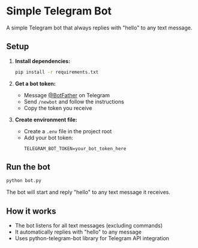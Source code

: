 # Simple Telegram Bot

A simple Telegram bot that always replies with "hello" to any text message.

## Setup

1. **Install dependencies:**
   ```bash
   pip install -r requirements.txt
   ```

2. **Get a bot token:**
   - Message [@BotFather](https://t.me/botfather) on Telegram
   - Send `/newbot` and follow the instructions
   - Copy the token you receive

3. **Create environment file:**
   - Create a `.env` file in the project root
   - Add your bot token:
     ```
     TELEGRAM_BOT_TOKEN=your_bot_token_here
     ```

## Run the bot

```bash
python bot.py
```

The bot will start and reply "hello" to any text message it receives.

## How it works

- The bot listens for all text messages (excluding commands)
- It automatically replies with "hello" to any message
- Uses python-telegram-bot library for Telegram API integration
